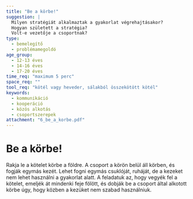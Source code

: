 ```yaml
---
title: "Be a körbe!"
suggestion: | 
  Milyen stratégiát alkalmaztak a gyakorlat végrehajtásakor?
  Hogyan született a stratégia?
  Volt-e vezetője a csoportnak?
type:
  - bemelegítő
  - problémamegoldó
age_group:
  - 12-13 éves
  - 14-16 éves
  - 17-20 éves
time_req: "maximum 5 perc"
space_req: ""
tool_req: "kötél vagy heveder, sálakból összekötött kötél"
keywords: 
  - kommunikáció
  - kooperáció
  - közös alkotás
  - csoportszerepek
attachment: "6_be_a_korbe.pdf"
---
```


# Be a körbe!

 Rakja le a kötelet körbe a földre. A csoport a körön belül áll körben, és fogják egymás kezét. Lehet fogni egymás csuklóját, ruháját, de a kezeket nem lehet használni a gyakorlat alatt. A feladatuk az, hogy vegyék fel a kötelet, emeljék át mindenki feje fölött, és dobják be a csoport által alkotott körbe úgy, hogy közben a kezüket nem szabad használniuk.  
  
